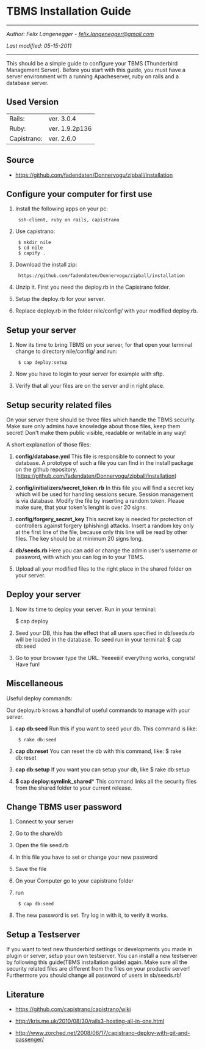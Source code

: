 
TBMS Installation Guide
==================
-----------------------------------

*Author: Felix Langenegger - felix.langenegger@gmail.com*

*Last modified: 05-15-2011*

------------------------------------ 

This should be a simple guide to configure your TBMS (Thunderbird Management Server). Before you start with this guide, you must have a server environment with a running Apacheserver, ruby on rails and a database server.

Used Version
-------------------

<table>
  <tr>
    <td>Rails:</td><td>ver. 3.0.4</td>
  </tr>
  <tr>
    <td>Ruby:</td><td>ver. 1.9.2p136</td>
  </tr>
  <tr>
    <td>Capistrano: </td><td>ver. 2.6.0</td>
  </tr>
</table>

Source
--------

- https://github.com/fadendaten/Donnervogu/zipball/installation


Configure your computer for first use
-----------------------------------------------------
1. Install the following apps on your pc:
      
        ssh-client, ruby on rails, capistrano

2. Use capistrano:

        $ mkdir nile
        $ cd nile
        $ capify .
3. Download the install zip:

        https://github.com/fadendaten/Donnervogu/zipball/installation

4. Unzip it. First you need the deploy.rb in the Capistrano folder.

6. Setup the deploy.rb for your server.

7. Replace deploy.rb in the folder nile/config/ with your modified deploy.rb.

Setup your server
--------------------------
1. Now its time to bring TBMS on your server, for that open your terminal change to directory nile/config/ and run:

        $ cap deploy:setup
2. Now you have to login to your server for example with sftp.
3. Verify that all your files are on the server and in right place.

Setup security related files
---------------------------------------
On your server there should be three files which handle the TBMS security. Make sure only admins have knowledge about those files, keep them secret! Don't make them public visible, readable or writable in any way! 

A short explanation of those files:

1. **config/database.yml**
This file is responsible to connect to your database. A prototype of such a file you can find in the install package on the github repository. (https://github.com/fadendaten/Donnervogu/zipball/installation)

2. **config/initializers/secret_token.rb**
In this file you will find a secret key which will be used for handling sessions secure. Session management is via database. Modify the file by inserting a random token. Please make sure, that your token's lenght is over 20 signs.

3. **config/forgery_secret_key**
This secret key is needed for protection of controllers against forgery (phishing) attacks. Insert a random key only at the first line of the file, because only this line will be read by other files. The key should be at minimum 20 signs long.

4. **db/seeds.rb**
Here you can add or change the admin user's username or password, with which you can log in to your TBMS.

5. Upload all your modified files to the right place in the shared folder on your server.


Deploy your server
----------------------------
1. Now its time to deploy your server. Run in your terminal:

      $ cap deploy
2. Seed your DB, this has the effect that all users specified in db/seeds.rb will be loaded in the database. To seed run in your terminal:
      $ cap db:seed
3. Go to your browser type the URL. Yeeeeiiii! everything works, congrats! Have fun!

Miscellaneous
---------------------
Useful deploy commands:

Our deploy.rb knows a handful of useful commands to manage with your server.

1. **cap db:seed**
Run this if you want to seed your db. This command is like:

        $ rake db:seed

2. **cap db:reset**
You can reset the db with this command, like:
        $ rake db:reset

3. **cap db:setup**
If you want you can setup your db, like 
        $ rake db:setup

4. **$ cap deploy:symlink_shared***
This command links all the security files from the shared folder to your current release.


Change TBMS user password
-------------------------------------------
1. Connect to your server

2. Go to the share/db

3. Open the file seed.rb

4. In this file you have to set or change your new password

5. Save the file

6. On  your Computer go to your capistrano folder

7. run 

        $ cap db:seed
8. The new password is set. Try log in with it, to verify it works.

Setup a Testserver
----------------------------

If you want to test new thunderbird settings or developments you made in plugin or server, setup your own testserver. You can install a new testserver by following this guide(TBMS installation guide) again. Make sure all the security related files are different from the files on your productiv server! Furthermore you should change all password of users in sb/seeds.rb!

Literature
--------------

- https://github.com/capistrano/capistrano/wiki

- http://kris.me.uk/2010/08/30/rails3-hosting-all-in-one.html

- http://www.zorched.net/2008/06/17/capistrano-deploy-with-git-and-passenger/


